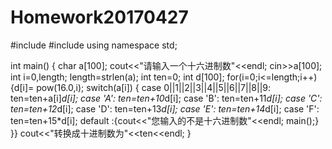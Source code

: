 # Homework20170427
#include <iostream>
#include <cmath>
using namespace std;

int main()
{
char a[100];
cout<<"请输入一个十六进制数"<<endl;
cin>>a[100];
int i=0,length;
length=strlen(a);
int ten=0;
int d[100];
for(i=0;i<=length;i++)
{d[i]= pow(16.0,i);
switch(a[i])
{
     case 0||1||2||3||4||5||6||7||8||9: ten=ten+a[i]*d[i];
	 case 'A': ten=ten+10*d[i];
	 case 'B': ten=ten+11*d[i];
	 case 'C': ten=ten+12*d[i];
	 case 'D': ten=ten+13*d[i];
	 case 'E': ten=ten+14*d[i];
	 case 'F': ten=ten+15*d[i];
	 default :{cout<<"您输入的不是十六进制数"<<endl;
		       main();}
}}
cout<<"转换成十进制数为"<<ten<<endl;
}

